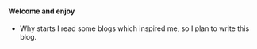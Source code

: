 #### Welcome and enjoy
- Why starts
I read some blogs which inspired me, so I plan to write this blog.
